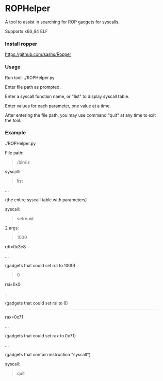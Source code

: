 # ROPHelper
A tool to assist in searching for ROP gadgets for syscalls.

Supports x86_64 ELF

### Install ropper
https://github.com/sashs/Ropper

### Usage
Run tool: ./ROPHelper.py

Enter file path as prompted.

Enter a syscall function name, or "list" to display syscall table.

Enter values for each parameter, one value at a time.

After entering the file path, you may use command "quit" at any time to exit the tool.

### Example

./ROPHelper.py

File path:

> /bin/ls

syscall:

> list

...

(the entire syscall table with parameters)

syscall:

> setreuid

2 args:

> 1000

rdi=0x3e8

...

(gadgets that could set rdi to 1000)

> 0

rsi=0x0

...

(gadgets that could set rsi to 0)

-----------------------------------------------------------------

rax=0x71

...

(gadgets that could set rax to 0x71)

...

(gadgets that contain instruction "syscall")

syscall:

> quit
